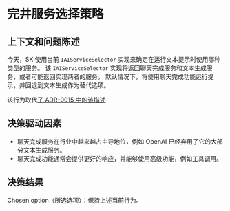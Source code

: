 
# 完井服务选择策略

## 上下文和问题陈述

今天，SK 使用当前 `IAIServiceSelector` 实现来确定在运行文本提示时使用哪种类型的服务。
该 `IAIServiceSelector` 实现将返回聊天完成服务和文本生成服务，或者可能返回实现两者的服务。
默认情况下，将使用聊天完成功能运行提示，并回退到文本生成作为替代选项。

该行为取代[了 ADR-0015 中的该描述](0015-completion-service-selection.md)

## 决策驱动因素

- 聊天完成服务在行业中越来越占主导地位，例如 OpenAI 已经弃用了它的大部分文本生成服务。
- 聊天完成功能通常会提供更好的响应，并能够使用高级功能，例如工具调用。

## 决策结果

Chosen option（所选选项）：保持上述当前行为。
